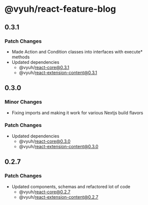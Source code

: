 # @vyuh/react-feature-blog

## 0.3.1

### Patch Changes

- Made Action and Condition classes into interfaces with execute\* methods
- Updated dependencies
  - @vyuh/react-core@0.3.1
  - @vyuh/react-extension-content@0.3.1

## 0.3.0

### Minor Changes

- Fixing imports and making it work for various Nextjs build flavors

### Patch Changes

- Updated dependencies
  - @vyuh/react-core@0.3.0
  - @vyuh/react-extension-content@0.3.0

## 0.2.7

### Patch Changes

- Updated components, schemas and refactored lot of code
  - @vyuh/react-core@0.2.7
  - @vyuh/react-extension-content@0.2.7
